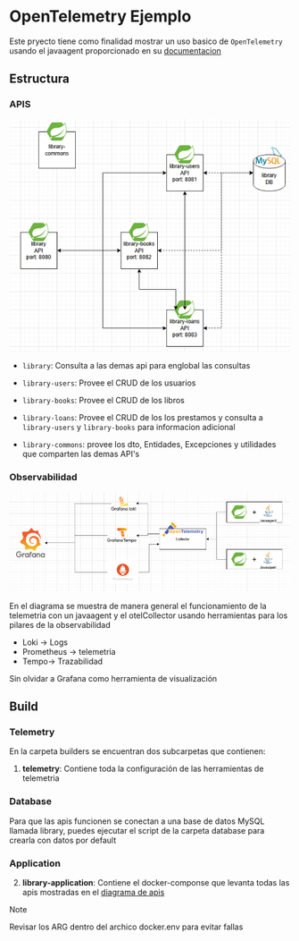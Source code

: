 # OpenTelemetry Ejemplo

Este pryecto tiene como finalidad mostrar un uso basico de `OpenTelemetry` usando el javaagent proporcionado en su [documentacion](https://opentelemetry.io/docs/zero-code/java/agent/)

## Estructura

### APIS
![java-apis](/docs-resources/images/java-apis.png)

* `library`: Consulta a las demas api para englobal las consultas

* `library-users`: Provee el CRUD de los usuarios

* `library-books`: Provee el CRUD de los libros

* `library-loans`: Provee el CRUD de los los prestamos y consulta a `library-users` y `library-books` para informacion adicional

* `library-commons`: provee los dto, Entidades, Excepciones y utilidades que comparten las demas API's

### Observabilidad

![alt text](/docs-resources/images/observability.png)

En el diagrama se muestra de manera general el funcionamiento de la telemetria con un javaagent y el otelCollector usando herramientas para los pilares de la observabilidad

* Loki -> Logs
* Prometheus -> telemetria
* Tempo-> Trazabilidad

Sin olvidar a Grafana como herramienta de visualización

## Build

### Telemetry

En la carpeta builders se encuentran dos subcarpetas que contienen:
1. **telemetry**: Contiene toda la configuración de las herramientas de telemetria

### Database

Para que las apis funcionen se conectan a una base de datos MySQL llamada library, puedes ejecutar el script de la carpeta database para crearla con datos por default

### Application

2. **library-application**: Contiene el docker-componse que levanta todas las apis mostradas en el [diagrama de apis](#apis)

> [!NOTE]
> Revisar los ARG dentro del archico docker.env para evitar fallas